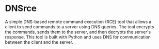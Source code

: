 # DNSrce
A simple DNS-based remote command execution (RCE) tool that allows a client to send commands to a server using DNS queries. The tool encrypts the commands, sends them to the server, and then decrypts the server's response. This tool is built with Python and uses DNS for communication between the client and the server.

